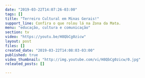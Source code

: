 ```yaml
---
date: "2019-03-22T14:07:26-03:00"
tags: []
title: "Terreiro Cultural em Minas Gerais!"
support_line: Confira o que rolou lá na Zona da Mata.
menu: "educação, cultura e comunicação"
section: tv
video: "https://youtu.be/H8QbCg0zicw"
layout: post
files: []
created_date: "2019-03-22T14:08:03-03:00"
published: true
video_thumbnail: "http://img.youtube.com/vi/H8QbCg0zicw/0.jpg"
releated_posts: []

---
```

